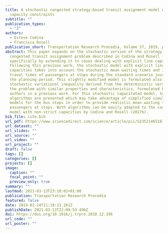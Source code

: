 ```yaml
---
title: A stochastic congested strategy-based transit assignment model with hard
  capacity constraints
subtitle: ""
publication_types:
  - "2"
authors:
  - Esteve Codina
  - Francisca Rosell
publication_short: Transportation Research Procedia, Volume 37, 2019, pages 298–305.
abstract: This paper expands on the stochastic version of the strategy-based
  congested transit assignment problem described in Codina and Rosell (2017b),
  specifically by extending it to cases dealing with explicit line capacities.
  Following this previous work, the stochastic model with explicit line
  capacities takes into account the stochastic mean waiting times and in-vehicle
  travel times of passengers at stops during the standard scenario journey of
  the planning period. This slightly modified model is formulated also as a
  stochastic variational inequality derived from the deterministic version of
  the problem with similar properties and characteristics, formulated by the
  authors in a previous work. For this stochastic capacitated model, two
  algorithms are presented which may take advantage of simplified simulation
  models for the bus stops in order to provide realistic mean waiting times for
  passengers at stops. Both algorithms can be easily adapted to the case of the
  model with non-strict capacities by Codina and Rosell (2017b).
bib_file: cite.bib
url_pdf: https://www.sciencedirect.com/science/article/pii/S2352146518306124
url_dataset: ""
url_slides: ""
url_source: ""
url_video: ""
url_project: ""
draft: false
tags: []
categories: []
projects: []
image:
  caption: ""
  focal_point: ""
  preview_only: true
summary: ""
lastmod: 2021-03-13T23:10:02+01:00
publication: Transportation Research Procedia
featured: false
date: 2019-01-24T11:19:13.261Z
publishDate: 2021-03-13T22:09:53.496Z
doi: https://doi.org/10.1016/j.trpro.2018.12.196
url_code: ""
url_poster: ""
---
```

